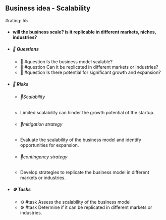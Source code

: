 ## Business idea - Scalability
#rating: 55
- #### will the business scale? is it replicable in different markets, niches, industries?
- ##### 💭 Questions
  - 💭 #question Is the business model scalable?
  - 💭 #question Can it be replicated in different markets or industries?
  - 💭 #question Is there potential for significant growth and expansion?
- ##### 🚨 Risks
  - ###### 🚨Scalability
  - Limited scalability can hinder the growth potential of the startup.
  - ###### 🚨mitigation strategy
  - Evaluate the scalability of the business model and identify opportunities for expansion.
  - ###### 🚨contingency strategy
  - Develop strategies to replicate the business model in different markets or industries.
- ##### ⚙️ Tasks
  - ⚙️ #task Assess the scalability of the business model
  - ⚙️ #task  Determine if it can be replicated in different markets or industries.


